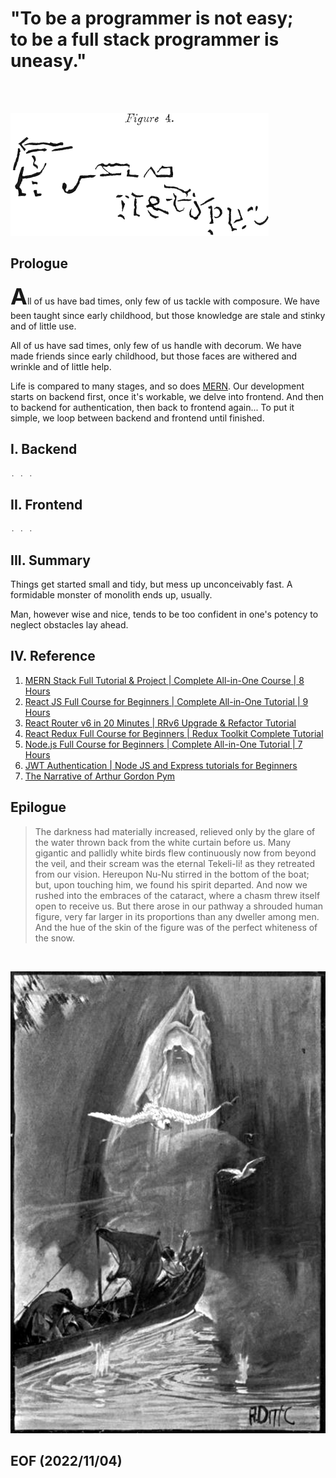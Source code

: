 # "To be a programmer is not easy; <br />to be a full stack programmer is uneasy."

<br /><br />

[![alt CHAPTER XXIII.](img/pymfig4.gif)](https://www.eapoe.org/works/tales/pymb23.htm)


## Prologue
<span style="font-size: 36px; font-weight: bold;">A</span>ll of us have bad times, only few of us tackle with composure. We have been taught since early childhood, but those knowledge are stale and stinky and of little use. 

All of us have sad times, only few of us handle with decorum. We have made friends since early childhood, but those faces are withered and wrinkle and of little help. 

Life is compared to many stages, and so does [MERN](https://www.mongodb.com/mern-stack). Our development starts on backend first, once it's workable, we delve into frontend. And then to backend for authentication, then back to frontend again... To put it simple, we loop between backend and frontend until finished. 


## I. Backend
```javascript
. . . 
```

## II. Frontend
```javascript
. . . 
```

## III. Summary 
Things get started small and tidy, but mess up unconceivably fast. A formidable monster of monolith ends up, usually.

Man, however wise and nice, tends to be too confident in one's potency to neglect obstacles lay ahead. 


## IV. Reference
1. [MERN Stack Full Tutorial & Project | Complete All-in-One Course | 8 Hours](https://youtu.be/CvCiNeLnZ00)
2. [React JS Full Course for Beginners | Complete All-in-One Tutorial | 9 Hours](https://youtu.be/RVFAyFWO4go)
3. [React Router v6 in 20 Minutes | RRv6 Upgrade & Refactor Tutorial](https://youtu.be/XBRLVRjZ3CQ)
4. [React Redux Full Course for Beginners | Redux Toolkit Complete Tutorial](https://youtu.be/NqzdVN2tyvQ)
5. [Node.js Full Course for Beginners | Complete All-in-One Tutorial | 7 Hours](https://youtu.be/f2EqECiTBL8)
6. [JWT Authentication | Node JS and Express tutorials for Beginners](https://youtu.be/favjC6EKFgw)
7. [The Narrative of Arthur Gordon Pym](https://www.eapoe.org/works/editions/pymbc.htm)


## Epilogue 
> The darkness had materially increased, relieved only by the glare of the water thrown back from the white curtain before us. Many gigantic and pallidly white birds flew continuously now from beyond the veil, and their scream was the eternal Tekeli-li! as they retreated from our vision. Hereupon Nu-Nu stirred in the bottom of the boat; but, upon touching him, we found his spirit departed. And now we rushed into the embraces of the cataract, where a chasm threw itself open to receive us. But there arose in our pathway a shrouded human figure, very far larger in its proportions than any dweller among men. And the hue of the skin of the figure was of the perfect whiteness of the snow.

<br />

[![alt CHAPTER XXIV.](img/Pym-shroudedfigure.jpg)](https://www.eapoe.org/works/tales/pymb25.htm)


## EOF (2022/11/04)
